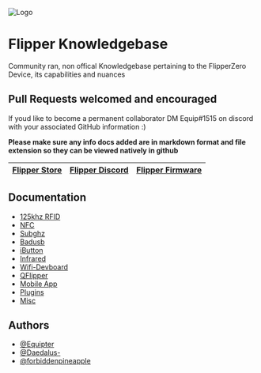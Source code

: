 
![Logo](https://camo.githubusercontent.com/2a0cc3da9bd7a079c24f47ff1778eeb5eff8457f48ebae2086b9891cab294919/68747470733a2f2f686162726173746f726167652e6f72672f776562742f656f2f6d302f65342f656f6d306534627475647465376e72686e7969632d6c61696f67302e706e67)


# Flipper Knowledgebase

Community ran, non offical Knowledgebase pertaining to the FlipperZero Device, its capabilities and nuances

## Pull Requests welcomed and encouraged
If youd like to become a permanent collaborator DM Equip#1515 on discord with your associated GitHub information :)

**Please make sure any info docs added are in markdown format and file extension so they can be viewed natively in github**



| [Flipper Store](https://shop.flipperzero.one/) | [Flipper Discord](https://discord.gg/rTCJjgy9J7) | [Flipper Firmware](https://github.com/flipperdevices/flipperzero-firmware) |
| :---: | :---: | :---: |

## Documentation

- [125khz RFID](https://github.com/equipter/flipper-knowledgebase/tree/main/125khz-rfid)
- [NFC](https://github.com/equipter/flipper-knowledgebase/tree/main/NFC)
- [Subghz](https://github.com/equipter/flipper-knowledgebase/tree/main/Subghz)
- [Badusb](https://github.com/equipter/flipper-knowledgebase/tree/main/badusb)
- [iButton](https://github.com/equipter/flipper-knowledgebase/tree/main/ibutton)
- [Infrared](https://github.com/equipter/flipper-knowledgebase/tree/main/infrared)
- [Wifi-Devboard](https://github.com/equipter/flipper-knowledgebase/tree/main/wifi-devboard)
- [QFlipper](https://github.com/equipter/flipper-knowledgebase/tree/main/QFlipper)
- [Mobile App](https://github.com/equipter/flipper-knowledgebase/tree/main/Mobile-App)
- [Plugins](https://github.com/equipter/flipper-knowledgebase/tree/main/Plugins)
- [Misc](https://github.com/equipter/flipper-knowledgebase/tree/main/misc)

## Authors

- [@Equipter](https://www.github.com/equipter)
- [@Daedalus-](https://github.com/Daedalus-)
- [@forbiddenpineapple](https://github.com/forbiddenpineapple)

